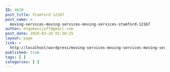 ```yaml
---
ID: 4620
post_title: Stamford 12167
post_name: >
  moving-services-moving-services-moving-services-stamford-12167
author: mrgabonijeff@gmail.com
post_date: 2018-03-28 01:38:25
layout: page
link: >
  http://localhost/wordpress/moving-services-moving-services-moving-services-stamford-12167/
published: true
tags: [ ]
categories: [ ]
---
```

